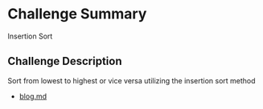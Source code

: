 # Challenge Summary
Insertion Sort

## Challenge Description
Sort from lowest to highest or vice versa utilizing the insertion sort method

- [blog.md](https://github.com/JCode1986/data-structures-and-algorithms/blob/master/Data-Structures/insertionSort/blog.md)
